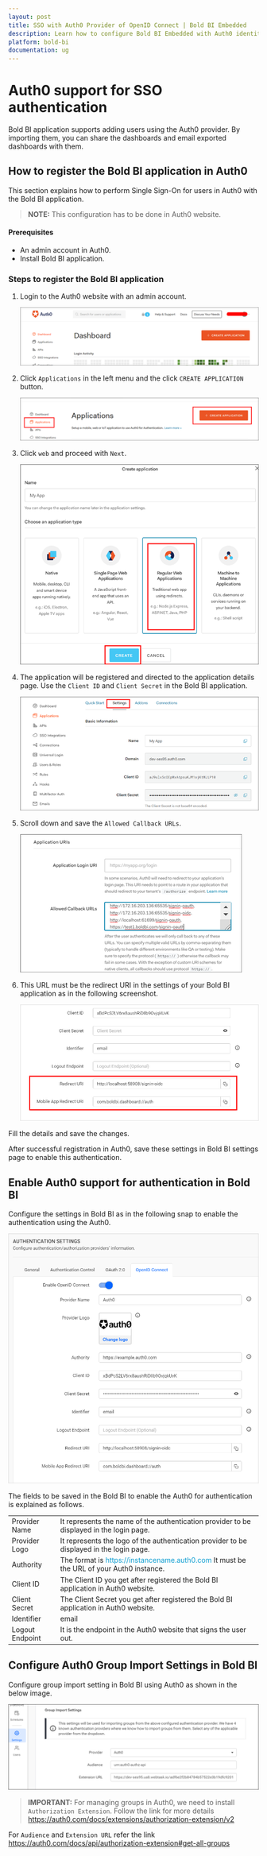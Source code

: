 ```yaml
---
layout: post
title: SSO with Auth0 Provider of OpenID Connect | Bold BI Embedded
description: Learn how to configure Bold BI Embedded with Auth0 identity provider for Single Sign-on authentication using OpenID Connect.
platform: bold-bi
documentation: ug
---
```


# Auth0 support for SSO authentication

Bold BI application supports adding users using the Auth0 provider. By importing them, you can share the dashboards and email exported dashboards with them.

## How to register the Bold BI application in Auth0

This section explains how to perform Single Sign-On for users in Auth0 with the Bold BI application.

> **NOTE:**  This configuration has to be done in Auth0 website.

#### Prerequisites

* An admin account in Auth0.
* Install Bold BI application.

### Steps to register the Bold BI application

1. Login to the Auth0 website with an admin account.

    ![Admin page](/static/assets/embedded/site-administration/openid-support/images/Authadmin.png)

2. Click `Applications` in the left menu and the click `CREATE APPLICATION` button.

    ![Application page](/static/assets/embedded/site-administration/openid-support/images/authAddapp.png)

3. Click `web` and proceed with `Next`.

    ![Application type](/static/assets/embedded/site-administration/openid-support/images/authregisterapp.png)

4. The application will be registered and directed to the application details page. Use the `Client ID` and `Client Secret` in the Bold BI application. 

    ![Client details](/static/assets/embedded/site-administration/openid-support/images/authclientdetails.png)

5. Scroll down and save the `Allowed Callback URLs`.

    ![Callback URI](/static/assets/embedded/site-administration/openid-support/images/auth0-callback-uri.png)

6. This URL must be the redirect URI in the settings of your Bold BI application as in the following screenshot.

    ![Redirect URI](/static/assets/embedded/site-administration/openid-support/images/redirecturi.png)
    
Fill the details and save the changes.

After successful registration in Auth0, save these settings in Bold BI settings page to enable this authentication.

## Enable Auth0 support for authentication in Bold BI

Configure the settings in Bold BI as in the following snap to enable the authentication using the Auth0.

![Auth0 settings](/static/assets/embedded/site-administration/openid-support/images/auth0-sample-value.png)

The fields to be saved in the Bold BI to enable the Auth0 for authentication is explained as follows.

<table>

<tr>
<td>Provider Name</td>
<td>It represents the name of the authentication provider to be displayed in the login page.</td>
</tr>

<tr>
<td>Provider Logo</td>
<td>It represents the logo of the authentication provider to be displayed in the login page.</td>
</tr>

<tr>
<td>Authority</td>
<td>The format is <span style="color:#0c9dd1">https://instancename.auth0.com</span> It must be the URL of your Auth0 instance.</td>
</tr>

<tr>
<td>Client ID</td>
<td>The Client ID you get after registered the Bold BI application in Auth0 website.</td>
</tr>

<tr>
<td>Client Secret</td>
<td>The Client Secret you get after registered the Bold BI application in Auth0 website.</td>
</tr>

<tr>
<td>Identifier</td>
<td>email</td>
</tr>

<tr>
<td>Logout Endpoint</td>
<td>It is the endpoint in the Auth0 website that signs the user out.</td>
</tr>

</table>

## Configure Auth0 Group Import Settings in Bold BI

Configure group import setting in Bold BI using Auth0 as shown in the below image.

![Auth0 Group](/static/assets/embedded/site-administration/openid-support/images/Auth0-group.png)

> **IMPORTANT:**  For managing groups in Auth0, we need to install `Authorization Extension`. Follow the link for more details https://auth0.com/docs/extensions/authorization-extension/v2

For `Audience` and `Extension URL` refer the link https://auth0.com/docs/api/authorization-extension#get-all-groups